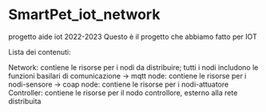 # SmartPet_iot_network
progetto aide iot 2022-2023
 Questo è il progetto che abbiamo fatto per IOT


Lista dei contenuti:

Network: contiene le risorse per i nodi da distribuire; tutti i nodi includono le funzioni basilari di comunicazione
-> mqtt node: contiene le risorse per i nodi-sensore
-> coap node: contiene le risorse per i nodi-attuatore
Controller: contiene le risorse per il nodo controllore, esterno alla rete distribuita